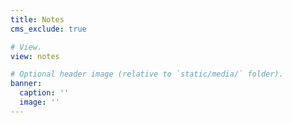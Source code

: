 ```yaml
---
title: Notes
cms_exclude: true

# View.
view: notes

# Optional header image (relative to `static/media/` folder).
banner:
  caption: ''
  image: ''
---
```

